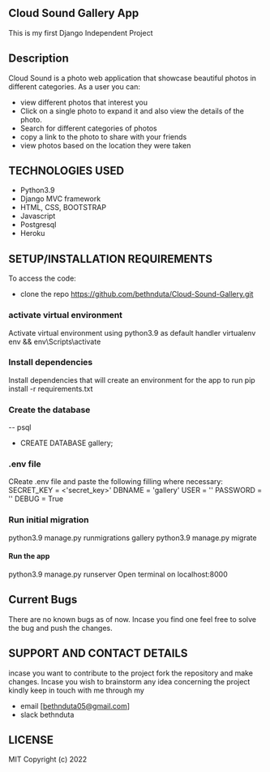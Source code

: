 ## Cloud Sound Gallery App
This is my first Django Independent Project

## Description
Cloud Sound is a photo web application that showcase beautiful photos in different categories.
As a user you can:
* view different photos that interest you
* Click on a single photo to expand it and also view the details of the photo.
* Search for different categories of photos
* copy a link to the photo to share with your friends
* view photos based on the location they were taken

## TECHNOLOGIES USED
* Python3.9
* Django MVC framework
* HTML, CSS, BOOTSTRAP
* Javascript
* Postgresql
* Heroku

## SETUP/INSTALLATION REQUIREMENTS
To access the code:
* clone the repo https://github.com/bethnduta/Cloud-Sound-Gallery.git
### activate virtual environment
Activate virtual environment using python3.9 as default handler virtualenv env && env\Scripts\activate
### Install dependencies
Install dependencies that will create an environment for the app to run pip install -r requirements.txt
### Create the database
-- psql
- CREATE DATABASE gallery;

### .env file
CReate .env file and paste the following filling where necessary:
SECRET_KEY = <'secret_key>'
DBNAME = 'gallery'
USER = '<Username>'
PASSWORD = '<password>'
DEBUG = True
### Run initial migration
python3.9 manage.py runmigrations gallery
python3.9 manage.py migrate
#### Run the app
python3.9 manage.py runserver
Open terminal on localhost:8000

## Current Bugs
There are no known bugs as of now. Incase you find one feel free to solve the bug and push the changes.

## SUPPORT AND CONTACT DETAILS
incase you want to contribute to the project fork the repository and make changes. Incase you wish to brainstorm any idea concerning the project kindly keep in touch with me through my 
* email [bethnduta05@gmail.com]
* slack bethnduta

## LICENSE
MIT Copyright (c) 2022